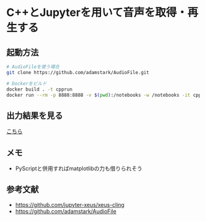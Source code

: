 # C++とJupyterを用いて音声を取得・再生する

## 起動方法

```bash
# AudioFileを使う場合
git clone https://github.com/adamstark/AudioFile.git 

# Dockerをビルド
docker build . -t cpprun
docker run --rm -p 8888:8888 -v $(pwd):/notebooks -w /notebooks -it cpprun  jupyter notebook --allow-root --ip 0.0.0.0
```

## 出力結果を見る

[こちら](https://suzukidaishi.github.io/CppJupyterSound/)

## メモ
- PyScriptと併用すればmatplotlibの力も借りられそう

## 参考文献
- https://github.com/jupyter-xeus/xeus-cling
- https://github.com/adamstark/AudioFile